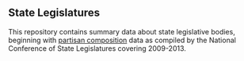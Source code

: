 ## State Legislatures

This repository contains summary data about state legislative bodies, beginning with [partisan composition](http://www.ncsl.org/research/about-state-legislatures/partisan-composition.aspx) data as compiled by the National Conference of State Legislatures covering 2009-2013.